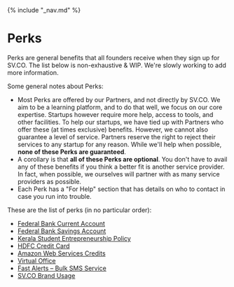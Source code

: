 {% include "_nav.md" %}

# Perks

Perks are general benefits that all founders receive when they sign up for SV.CO. The list below is non-exhaustive & WIP. We're slowly working to add more information.

Some general notes about Perks:

* Most Perks are offered by our Partners, and not directly by SV.CO. We aim to be a learning platform, and to do that well, we focus on our core expertise. Startups however require more help, access to tools, and other facilities. To help our startups, we have tied up with Partners who offer these (at times exclusive) benefits. However, we cannot also guarantee a level of service. Partners reserve the right to reject their services to any startup for any reason. While we'll help when possible, **none of these Perks are guaranteed**.
* A corollary is that **all of these Perks are optional**. You don't have to avail any of these benefits if you think a better fit is another service provider. In fact, when possible, we ourselves will partner with as many service providers as possible.
* Each Perk has a "For Help" section that has details on who to contact in case you run into trouble.

These are the list of perks (in no particular order):

* [Federal Bank Current Account](perks/8.1-federal-bank-current-account.md) 
* [Federal Bank Savings Account](perks/8.2-federal-bank-savings-account.md)
* [Kerala Student Entrepreneurship Policy](perks/8.3-kerala-sep.md)
* [HDFC Credit Card](perks/8.4-hdfc-credit-card)
* [Amazon Web Services Credits](perks/8.5-aws.md)
* [Virtual Office](perks/8.6-virtual-office.md)
* [Fast Alerts – Bulk SMS Service](perks/8.7-fast-alerts.md)
* [SV.CO Brand Usage](perks/8.8-brand-usage.md)